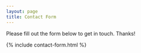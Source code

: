 ```yaml
---
layout: page
title: Contact Form
---
```


Please fill out the form below to get in touch. Thanks!

{% include contact-form.html %}
